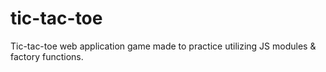# tic-tac-toe
Tic-tac-toe web application game made to practice utilizing JS modules &amp; factory functions.
